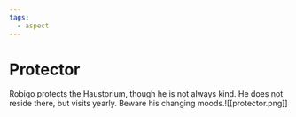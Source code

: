 ```yaml
---
tags:
  - aspect
---
```

# Protector
Robigo protects the Haustorium, though he is not always kind. He does not reside there, but visits yearly. Beware his changing moods.![[protector.png]]